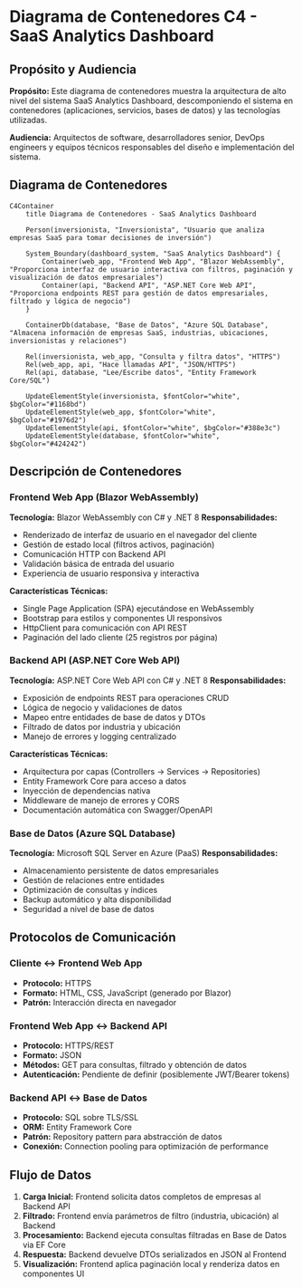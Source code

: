 # Diagrama de Contenedores C4 - SaaS Analytics Dashboard

## Propósito y Audiencia

**Propósito:** Este diagrama de contenedores muestra la arquitectura de alto nivel del sistema SaaS Analytics Dashboard, descomponiendo el sistema en contenedores (aplicaciones, servicios, bases de datos) y las tecnologías utilizadas.

**Audiencia:** Arquitectos de software, desarrolladores senior, DevOps engineers y equipos técnicos responsables del diseño e implementación del sistema.

## Diagrama de Contenedores

```mermaid
C4Container
    title Diagrama de Contenedores - SaaS Analytics Dashboard

    Person(inversionista, "Inversionista", "Usuario que analiza empresas SaaS para tomar decisiones de inversión")
    
    System_Boundary(dashboard_system, "SaaS Analytics Dashboard") {
        Container(web_app, "Frontend Web App", "Blazor WebAssembly", "Proporciona interfaz de usuario interactiva con filtros, paginación y visualización de datos empresariales")
        Container(api, "Backend API", "ASP.NET Core Web API", "Proporciona endpoints REST para gestión de datos empresariales, filtrado y lógica de negocio")
    }
    
    ContainerDb(database, "Base de Datos", "Azure SQL Database", "Almacena información de empresas SaaS, industrias, ubicaciones, inversionistas y relaciones")
    
    Rel(inversionista, web_app, "Consulta y filtra datos", "HTTPS")
    Rel(web_app, api, "Hace llamadas API", "JSON/HTTPS")
    Rel(api, database, "Lee/Escribe datos", "Entity Framework Core/SQL")
    
    UpdateElementStyle(inversionista, $fontColor="white", $bgColor="#1168bd")
    UpdateElementStyle(web_app, $fontColor="white", $bgColor="#1976d2")
    UpdateElementStyle(api, $fontColor="white", $bgColor="#388e3c")
    UpdateElementStyle(database, $fontColor="white", $bgColor="#424242")
```

## Descripción de Contenedores

### Frontend Web App (Blazor WebAssembly)

**Tecnología:** Blazor WebAssembly con C# y .NET 8
**Responsabilidades:**
- Renderizado de interfaz de usuario en el navegador del cliente
- Gestión de estado local (filtros activos, paginación)
- Comunicación HTTP con Backend API
- Validación básica de entrada del usuario
- Experiencia de usuario responsiva y interactiva

**Características Técnicas:**
- Single Page Application (SPA) ejecutándose en WebAssembly
- Bootstrap para estilos y componentes UI responsivos
- HttpClient para comunicación con API REST
- Paginación del lado cliente (25 registros por página)

### Backend API (ASP.NET Core Web API)

**Tecnología:** ASP.NET Core Web API con C# y .NET 8
**Responsabilidades:**
- Exposición de endpoints REST para operaciones CRUD
- Lógica de negocio y validaciones de datos
- Mapeo entre entidades de base de datos y DTOs
- Filtrado de datos por industria y ubicación
- Manejo de errores y logging centralizado

**Características Técnicas:**
- Arquitectura por capas (Controllers → Services → Repositories)
- Entity Framework Core para acceso a datos
- Inyección de dependencias nativa
- Middleware de manejo de errores y CORS
- Documentación automática con Swagger/OpenAPI

### Base de Datos (Azure SQL Database)

**Tecnología:** Microsoft SQL Server en Azure (PaaS)
**Responsabilidades:**
- Almacenamiento persistente de datos empresariales
- Gestión de relaciones entre entidades
- Optimización de consultas y índices
- Backup automático y alta disponibilidad
- Seguridad a nivel de base de datos

## Protocolos de Comunicación

### Cliente ↔ Frontend Web App
- **Protocolo:** HTTPS
- **Formato:** HTML, CSS, JavaScript (generado por Blazor)
- **Patrón:** Interacción directa en navegador

### Frontend Web App ↔ Backend API  
- **Protocolo:** HTTPS/REST
- **Formato:** JSON
- **Métodos:** GET para consultas, filtrado y obtención de datos
- **Autenticación:** Pendiente de definir (posiblemente JWT/Bearer tokens)

### Backend API ↔ Base de Datos
- **Protocolo:** SQL sobre TLS/SSL
- **ORM:** Entity Framework Core
- **Patrón:** Repository pattern para abstracción de datos
- **Conexión:** Connection pooling para optimización de performance

## Flujo de Datos

1. **Carga Inicial:** Frontend solicita datos completos de empresas al Backend API
2. **Filtrado:** Frontend envía parámetros de filtro (industria, ubicación) al Backend
3. **Procesamiento:** Backend ejecuta consultas filtradas en Base de Datos via EF Core
4. **Respuesta:** Backend devuelve DTOs serializados en JSON al Frontend
5. **Visualización:** Frontend aplica paginación local y renderiza datos en componentes UI